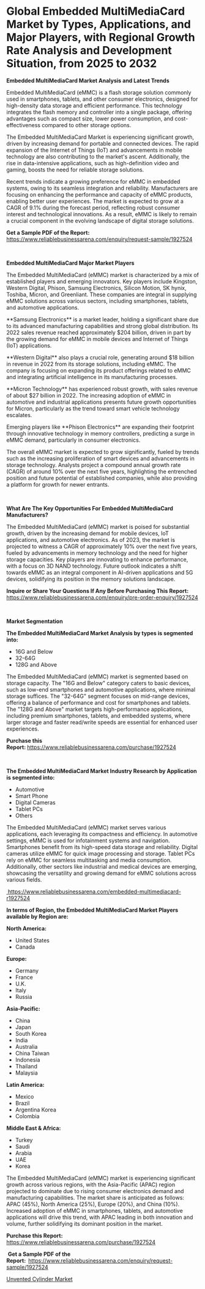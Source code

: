 <p><h1>Global Embedded MultiMediaCard Market by Types, Applications, and Major Players, with Regional Growth Rate Analysis and Development Situation, from 2025 to 2032</h1></p><p><strong>Embedded MultiMediaCard Market Analysis and Latest Trends</strong></p>
<p><p>Embedded MultiMediaCard (eMMC) is a flash storage solution commonly used in smartphones, tablets, and other consumer electronics, designed for high-density data storage and efficient performance. This technology integrates the flash memory and controller into a single package, offering advantages such as compact size, lower power consumption, and cost-effectiveness compared to other storage options.</p><p>The Embedded MultiMediaCard Market is experiencing significant growth, driven by increasing demand for portable and connected devices. The rapid expansion of the Internet of Things (IoT) and advancements in mobile technology are also contributing to the market's ascent. Additionally, the rise in data-intensive applications, such as high-definition video and gaming, boosts the need for reliable storage solutions.</p><p>Recent trends indicate a growing preference for eMMC in embedded systems, owing to its seamless integration and reliability. Manufacturers are focusing on enhancing the performance and capacity of eMMC products, enabling better user experiences. The market is expected to grow at a CAGR of 9.1% during the forecast period, reflecting robust consumer interest and technological innovations. As a result, eMMC is likely to remain a crucial component in the evolving landscape of digital storage solutions.</p></p>
<p><strong>Get a Sample PDF of the Report:&nbsp;</strong> <a href="https://www.reliablebusinessarena.com/enquiry/request-sample/1927524?utm_campaign=2527&utm_medium=2&utm_source=Github&utm_content=ia&utm_term=28032025&utm_id=embedded-multimediacard">https://www.reliablebusinessarena.com/enquiry/request-sample/1927524</a></p>
<p>&nbsp;</p>
<p><strong>Embedded MultiMediaCard Major Market Players</strong></p>
<p><p>The Embedded MultiMediaCard (eMMC) market is characterized by a mix of established players and emerging innovators. Key players include Kingston, Western Digital, Phison, Samsung Electronics, Silicon Motion, SK hynix, Toshiba, Micron, and Greenliant. These companies are integral in supplying eMMC solutions across various sectors, including smartphones, tablets, and automotive applications.</p><p>**Samsung Electronics** is a market leader, holding a significant share due to its advanced manufacturing capabilities and strong global distribution. Its 2022 sales revenue reached approximately $204 billion, driven in part by the growing demand for eMMC in mobile devices and Internet of Things (IoT) applications.</p><p>**Western Digital** also plays a crucial role, generating around $18 billion in revenue in 2022 from its storage solutions, including eMMC. The company is focusing on expanding its product offerings related to eMMC and integrating artificial intelligence in its manufacturing processes.</p><p>**Micron Technology** has experienced robust growth, with sales revenue of about $27 billion in 2022. The increasing adoption of eMMC in automotive and industrial applications presents future growth opportunities for Micron, particularly as the trend toward smart vehicle technology escalates.</p><p>Emerging players like **Phison Electronics** are expanding their footprint through innovative technology in memory controllers, predicting a surge in eMMC demand, particularly in consumer electronics.</p><p>The overall eMMC market is expected to grow significantly, fueled by trends such as the increasing proliferation of smart devices and advancements in storage technology. Analysts project a compound annual growth rate (CAGR) of around 10% over the next five years, highlighting the entrenched position and future potential of established companies, while also providing a platform for growth for newer entrants.</p></p>
<p>&nbsp;</p>
<p><strong>What Are The Key Opportunities For Embedded MultiMediaCard Manufacturers?</strong></p>
<p><p>The Embedded MultiMediaCard (eMMC) market is poised for substantial growth, driven by the increasing demand for mobile devices, IoT applications, and automotive electronics. As of 2023, the market is projected to witness a CAGR of approximately 10% over the next five years, fueled by advancements in memory technology and the need for higher storage capacities. Key players are innovating to enhance performance, with a focus on 3D NAND technology. Future outlook indicates a shift towards eMMC as an integral component in AI-driven applications and 5G devices, solidifying its position in the memory solutions landscape.</p></p>
<p><strong>Inquire or Share Your Questions If Any Before Purchasing This Report:</strong> <a href="https://www.reliablebusinessarena.com/enquiry/pre-order-enquiry/1927524?utm_campaign=2527&utm_medium=2&utm_source=Github&utm_content=ia&utm_term=28032025&utm_id=embedded-multimediacard">https://www.reliablebusinessarena.com/enquiry/pre-order-enquiry/1927524</a></p>
<p>&nbsp;</p>
<p><strong>Market Segmentation</strong></p>
<p><strong>The Embedded MultiMediaCard Market Analysis by types is segmented into:</strong></p>
<p><ul><li>16G and Below</li><li>32-64G</li><li>128G and Above</li></ul></p>
<p><p>The Embedded MultiMediaCard (eMMC) market is segmented based on storage capacity. The "16G and Below" category caters to basic devices, such as low-end smartphones and automotive applications, where minimal storage suffices. The "32-64G" segment focuses on mid-range devices, offering a balance of performance and cost for smartphones and tablets. The "128G and Above" market targets high-performance applications, including premium smartphones, tablets, and embedded systems, where larger storage and faster read/write speeds are essential for enhanced user experiences.</p></p>
<p><strong>Purchase this Report:&nbsp;</strong><a href="https://www.reliablebusinessarena.com/purchase/1927524?utm_campaign=2527&utm_medium=2&utm_source=Github&utm_content=ia&utm_term=28032025&utm_id=embedded-multimediacard">https://www.reliablebusinessarena.com/purchase/1927524</a></p>
<p>&nbsp;</p>
<p><strong>The Embedded MultiMediaCard Market Industry Research by Application is segmented into:</strong></p>
<p><ul><li>Automotive</li><li>Smart Phone</li><li>Digital Cameras</li><li>Tablet PCs</li><li>Others</li></ul></p>
<p><p>The Embedded MultiMediaCard (eMMC) market serves various applications, each leveraging its compactness and efficiency. In automotive settings, eMMC is used for infotainment systems and navigation. Smartphones benefit from its high-speed data storage and reliability. Digital cameras utilize eMMC for quick image processing and storage. Tablet PCs rely on eMMC for seamless multitasking and media consumption. Additionally, other sectors like industrial and medical devices are emerging, showcasing the versatility and growing demand for eMMC solutions across various fields.</p></p>
<p><a href="https://www.reliablebusinessarena.com/embedded-multimediacard-r1927524?utm_campaign=2527&utm_medium=2&utm_source=Github&utm_content=ia&utm_term=28032025&utm_id=embedded-multimediacard">&nbsp;https://www.reliablebusinessarena.com/embedded-multimediacard-r1927524</a></p>
<p><strong>In terms of Region, the Embedded MultiMediaCard Market Players available by Region are:</strong></p>
<p>
    <p> <strong> North America: </strong>
        <ul>
            <li>United States</li>
            <li>Canada</li>
        </ul>
        </p> 
    <p> <strong> Europe: </strong>
        <ul>
            <li>Germany</li>
            <li>France</li>
            <li>U.K.</li>
            <li>Italy</li>
            <li>Russia</li>
        </ul>
        </p> 
    <p> <strong> Asia-Pacific: </strong>
        <ul>
            <li>China</li>
            <li>Japan</li>
            <li>South Korea</li>
            <li>India</li>
            <li>Australia</li>
            <li>China Taiwan</li>
            <li>Indonesia</li>
            <li>Thailand</li>
            <li>Malaysia</li>
        </ul>
        </p> 
    <p> <strong> Latin America: </strong>
        <ul>
            <li>Mexico</li>
            <li>Brazil</li>
            <li>Argentina Korea</li>
            <li>Colombia</li>
        </ul>
        </p> 
    <p> <strong> Middle East & Africa: </strong>
        <ul>
            <li>Turkey</li>
            <li>Saudi</li>
            <li>Arabia</li>
            <li>UAE</li>
            <li>Korea</li>
        </ul>
    </p>
    </p>
<p><p>The Embedded MultiMediaCard (eMMC) market is experiencing significant growth across various regions, with the Asia-Pacific (APAC) region projected to dominate due to rising consumer electronics demand and manufacturing capabilities. The market share is anticipated as follows: APAC (45%), North America (25%), Europe (20%), and China (10%). Increased adoption of eMMC in smartphones, tablets, and automotive applications will drive this trend, with APAC leading in both innovation and volume, further solidifying its dominant position in the market.</p></p>
<p><strong>Purchase this Report: </strong><a href="https://www.reliablebusinessarena.com/purchase/1927524?utm_campaign=2527&utm_medium=2&utm_source=Github&utm_content=ia&utm_term=28032025&utm_id=embedded-multimediacard">https://www.reliablebusinessarena.com/purchase/1927524</a></p>
<p>&nbsp;<strong>Get a Sample PDF of the Report:&nbsp;&nbsp;</strong><a href="https://www.reliablebusinessarena.com/enquiry/request-sample/1927524?utm_campaign=2527&utm_medium=2&utm_source=Github&utm_content=ia&utm_term=28032025&utm_id=embedded-multimediacard">https://www.reliablebusinessarena.com/enquiry/request-sample/1927524</a></p>
<p><strong></strong></p>
<p><p><a href="https://github.com/pelahotayabe/Market-Research-Report-List-1/blob/main/unvented-cylinder-market.md?utm_campaign=2527&utm_medium=2&utm_source=Github&utm_content=ia&utm_term=28032025&utm_id=embedded-multimediacard">Unvented Cylinder Market</a></p></p>